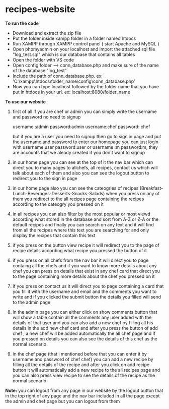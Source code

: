 # recipes-website

**To run the code** 
* Download and extract the zip file
* Put the folder inside xampp folder in a folder named htdocs
* Run XAMPP through XAMPP control panel ( start Apache and MySQL )
* Open phpmyadmin on your localhost and import the attached sql file "log_test.sql" which is our database that contains all tables
* Open the folder with VS code
* Open config folder --> conn_database.php and make sure of the name of the database "log_test" 
* Include the path of conn_database.php. ex: 'C:\xampp\htdocs\folder_name\config\conn_database.php'
* Now you can type localhost followed by the folder name that you have put in htdocs in your url. ex: localhost:8080/folder_name

**To use our website** 
1) first of all if you are chef or admin you can simply write the username and password no need to signup

   username :admin password:admin
   username:chef password: chef 
   
   but if you are a user you need to signup then go to sign in page and put the username and password to enter our homepage
   you can just login with username:user password:user or username :m password:m, they are accounts that we aleady created if you don't want to signup 

2) in our home page you can see at the top of it the nav bar which can direct you to many pages to allchefs, all recipes, contact us which will talk about each of them and also you can see the logout button to redirect you to the sign in page

3) in our home page also you can see the cateogries of recipes (Breakfast-Lunch-Beverages-Desserts-Snacks-Salads) when you press on any of them you redirect to the all recipes page containing the recipes according to the cateogry you pressed on it

4) in all recipes you can also filter by the most popular or most viewd according what stored in the database and sort from A-Z or Z-A or the default recipes and finally you can search on any text and it will find from all the recipes where this text you are searching for and only display the recipes that contain this text

5) if you press on the button view recipe  it will redirect you to the page of recipe details according what recipe you pressed the button of it

6) if you press on all chefs from the nav bar it will direct you to page containg all the chefs and if you want to know more details about any chef you can press on details that exist in any chef card that direct you to the page containing more details about the chef you pressed on it 

7) if you press on contact us it will direct you to page containing a card that you fill it with the username and email and the comments you want to write and if you clicked the submit button the details you filled will send to the admin page

8) in the admin page you can either click on show comments button that will show a table contain all the comments any user added with the details of that user and you can also add a new chef by filling all his details in the add new chef card and after you press the button of add chef , a new chef will be added automatically the all chef page and if you pressed on details you can also see the details of this chef as the normal scenario

9) in the chef page (that i mentioned before that you can enter it by username and password of chef chef) you can add a new recipe by filling all the details of the recipe and after you click on add recipe button it will automatically add a new recipe to the all recipes page and you can also press view recipe to see the details of the recipe as the normal scenario 

**Note:** you can logout from any page in our website by the logout button that in the top right of any page and the nav bar included in all the page except the admin and chef page but you can logout from them


